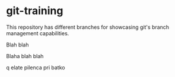 # git-training
This repository has different branches for showcasing git's branch management capabilities.

Blah blah

Blaha blah blah

q elate pilenca pri batko
